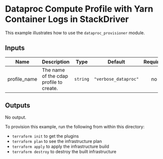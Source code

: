 # Dataproc Compute Profile with Yarn Container Logs in StackDriver

This example illustrates how to use the `dataproc_provisioner` module.

<!-- BEGINNING OF PRE-COMMIT-TERRAFORM DOCS HOOK -->
## Inputs

| Name | Description | Type | Default | Required |
|------|-------------|------|---------|:--------:|
| profile\_name | The name of the cdap profile to create. | `string` | `"verbose_dataproc"` | no |

## Outputs

No output.

<!-- END OF PRE-COMMIT-TERRAFORM DOCS HOOK -->

To provision this example, run the following from within this directory:
- `terraform init` to get the plugins
- `terraform plan` to see the infrastructure plan
- `terraform apply` to apply the infrastructure build
- `terraform destroy` to destroy the built infrastructure
